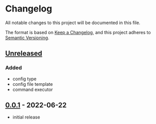 # Changelog

All notable changes to this project will be documented in this file.

The format is based on [Keep a Changelog],
and this project adheres to [Semantic Versioning].

## [Unreleased]

### Added

- config type
- config file template
- command executor

## [0.0.1] - 2022-06-22

- initial release

<!-- Links -->

[keep a changelog]: https://keepachangelog.com/en/1.0.0/
[semantic versioning]: https://semver.org/spec/v2.0.0.html

<!-- Versions -->

[unreleased]: https://github.com/soapwong703/i18n-gs/compare/v0.0.1...HEAD
[0.0.1]: https://github.com/soapwong703/i18n-gs/releases/tag/v0.0.1
